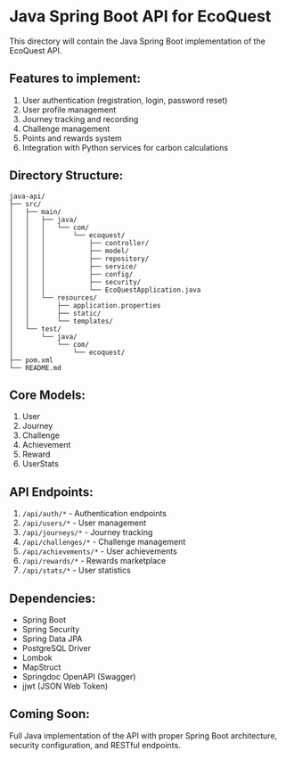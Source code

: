 
# Java Spring Boot API for EcoQuest

This directory will contain the Java Spring Boot implementation of the EcoQuest API.

## Features to implement:

1. User authentication (registration, login, password reset)
2. User profile management
3. Journey tracking and recording
4. Challenge management
5. Points and rewards system
6. Integration with Python services for carbon calculations

## Directory Structure:

```
java-api/
├── src/
│   ├── main/
│   │   ├── java/
│   │   │   └── com/
│   │   │       └── ecoquest/
│   │   │           ├── controller/
│   │   │           ├── model/
│   │   │           ├── repository/
│   │   │           ├── service/
│   │   │           ├── config/
│   │   │           ├── security/
│   │   │           └── EcoQuestApplication.java
│   │   └── resources/
│   │       ├── application.properties
│   │       ├── static/
│   │       └── templates/
│   └── test/
│       └── java/
│           └── com/
│               └── ecoquest/
├── pom.xml
└── README.md
```

## Core Models:

1. User
2. Journey
3. Challenge
4. Achievement
5. Reward
6. UserStats

## API Endpoints:

1. `/api/auth/*` - Authentication endpoints
2. `/api/users/*` - User management
3. `/api/journeys/*` - Journey tracking
4. `/api/challenges/*` - Challenge management
5. `/api/achievements/*` - User achievements
6. `/api/rewards/*` - Rewards marketplace
7. `/api/stats/*` - User statistics

## Dependencies:

- Spring Boot
- Spring Security
- Spring Data JPA
- PostgreSQL Driver
- Lombok
- MapStruct
- Springdoc OpenAPI (Swagger)
- jjwt (JSON Web Token)

## Coming Soon:

Full Java implementation of the API with proper Spring Boot architecture, security configuration, and RESTful endpoints.
